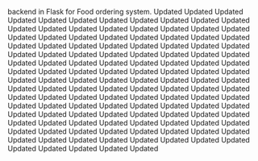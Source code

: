 backend in Flask for Food ordering system.
Updated
Updated
Updated
Updated
Updated
Updated
Updated
Updated
Updated
Updated
Updated
Updated
Updated
Updated
Updated
Updated
Updated
Updated
Updated
Updated
Updated
Updated
Updated
Updated
Updated
Updated
Updated
Updated
Updated
Updated
Updated
Updated
Updated
Updated
Updated
Updated
Updated
Updated
Updated
Updated
Updated
Updated
Updated
Updated
Updated
Updated
Updated
Updated
Updated
Updated
Updated
Updated
Updated
Updated
Updated
Updated
Updated
Updated
Updated
Updated
Updated
Updated
Updated
Updated
Updated
Updated
Updated
Updated
Updated
Updated
Updated
Updated
Updated
Updated
Updated
Updated
Updated
Updated
Updated
Updated
Updated
Updated
Updated
Updated
Updated
Updated
Updated
Updated
Updated
Updated
Updated
Updated
Updated
Updated
Updated
Updated
Updated
Updated
Updated
Updated
Updated
Updated
Updated
Updated
Updated
Updated
Updated
Updated
Updated
Updated
Updated
Updated
Updated
Updated
Updated
Updated
Updated
Updated
Updated
Updated
Updated
Updated
Updated
Updated
Updated
Updated
Updated
Updated
